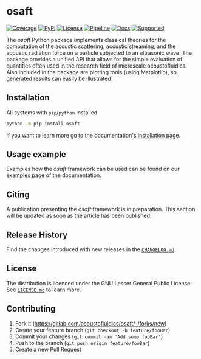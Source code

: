 # osaft

[![Coverage][cov-image]][cov-url]
[![PyPi][pypi-image]][pypi-url]
[![License][lic-image]][lic-url]
[![Pipeline][pipeline-image]][pipeline-url]
[![Docs][docs-image]][docs-url]
[![Supported][python-image]][python-url]

The *osaft* Python package implements classical theories for the
computation of the acoustic scattering, acoustic streaming, and the acoustic
radiation force on a particle subjected to an ultrasonic wave. The package
provides a unified API that allows for the simple evaluation of quantities
often used in the research field of microscale acoustofluidics.
Also included in the package are plotting tools (using Matplotlib), so
generated results can easily be illustrated.

## Installation

All systems with `pip`/`python` installed

```sh
python -m pip install osaft
```

If you want to learn more go to the documentation's
[installation page](https://osaft.readthedocs.io/en/stable/installation.html).

## Usage example

Examples how the *osaft* framework can be used can be found on our
[examples page](https://osaft.readthedocs.io/en/stable/examples) of the
documentation.

## Citing

A publication presenting the *osaft* framework is in preparation. This
section will be updated as soon as the article has been published.

## Release History

Find the changes introduced with new releases in the
[``CHANGELOG.md``](https://gitlab.com/acoustofluidics/osaft/-/blob/developer/CHANGELOG.md).

## License
The distribution is licenced under the GNU Lesser General Public License. See
[``LICENSE.md``](https://gitlab.com/acoustofluidics/osaft/-/blob/developer/LICENSE.md)
to learn more.

## Contributing

1. Fork it (<https://gitlab.com/acoustofluidics/osaft/-/forks/new>)
2. Create your feature branch (`git checkout -b feature/fooBar`)
3. Commit your changes (`git commit -am 'Add some fooBar'`)
4. Push to the branch (`git push origin feature/fooBar`)
5. Create a new Pull Request

<!-- Markdown link & img dfn's -->
[pipeline-image]: https://gitlab.com/acoustofluidics/osaft/badges/developer/pipeline.svg
[pipeline-url]: https://gitlab.com/acoustofluidics/osaft/-/pipelines/
[pypi-image]: https://img.shields.io/pypi/v/osaft?color=ee7029
[pypi-url]: https://gitlab.com/acoustofluidics/osaft/-/tags
[cov-image]: https://gitlab.com/acoustofluidics/osaft/badges/developer/coverage.svg
[cov-url]: https://gitlab.com/acoustofluidics/osaft/badges/developer/coverage.svg
[lic-image]: https://img.shields.io/badge/License-LGPL%20v3-gold.svg
[lic-url]: https://www.gnu.org/licenses/lgpl-3.0
[docs-image]: https://readthedocs.org/projects/osaft/badge/?version=stable
[docs-url]: https://osaft.readthedocs.io/en/stable/
[python-image]: https://img.shields.io/pypi/pyversions/osaft
[python-url]: https://www.python.org
